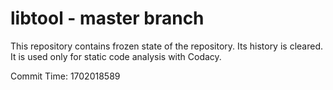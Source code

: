 # libtool - master branch

This repository contains frozen state of the repository.
Its history is cleared. It is used only for static code
analysis with Codacy.

Commit Time: 1702018589